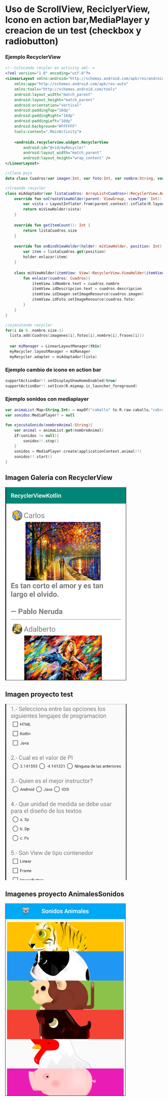 # Uso de ScrollView, ReciclyerView, Icono en action bar,MediaPlayer y creacion de un test (checkbox y radiobutton)

### Ejemplo RecyclerView

```xml
<!--Colocando recyler en activity xml-->
<?xml version="1.0" encoding="utf-8"?>
<LinearLayout xmlns:android="http://schemas.android.com/apk/res/android"
    xmlns:app="http://schemas.android.com/apk/res-auto"
    xmlns:tools="http://schemas.android.com/tools"
    android:layout_width="match_parent"
    android:layout_height="match_parent"
    android:orientation="vertical"
    android:paddingTop="16dp"
    android:paddingRight="16dp"
    android:paddingLeft="16dp"
    android:background="#FFFFFF"
    tools:context=".MainActivity">

    <androidx.recyclerview.widget.RecyclerView
        android:id="@+id/myRecycler"
        android:layout_width="match_parent"
        android:layout_height="wrap_content" />
</LinearLayout>
```

```kotlin
//Clase pojo
data class Cuadros(var imagen:Int, var foto:Int, var nombre:String, var descripcion:String)
```

```kotlin
//Creando recycler
class miAdaptador(var listaCuadros: ArrayList<Cuadros>):RecyclerView.Adapter<miAdaptador.miViewHolder>(){
    override fun onCreateViewHolder(parent: ViewGroup, viewType: Int): miViewHolder {
        var vista = LayoutInflater.from(parent.context).inflate(R.layout.item_list,parent,false)
        return miViewHolder(vista)
    }

    override fun getItemCount(): Int {
        return listaCuadros.size
    }

    override fun onBindViewHolder(holder: miViewHolder, position: Int) {
        var item = listaCuadros.get(position)
        holder.enlazar(item)
    }

    class miViewHolder(itemView: View):RecyclerView.ViewHolder(itemView) {
        fun enlazar(cuadros: Cuadros){
            itemView.idNombre.text = cuadros.nombre
            itemView.idDescripcion.text = cuadros.descripcion
            itemView.idImagen.setImageResource(cuadros.imagen)
            itemView.idFoto.setImageResource(cuadros.foto)
        }
    }
}
```

```kotlin
//ejecutando recycler
for(i in 0..nombre.size-1)
  lista.add(Cuadros(imagenes[i],fotos[i],nombre[i],frases[i]))

  var miManager = LinearLayoutManager(this)
  myRecycler.layoutManager = miManager
  myRecycler.adapter = miAdaptador(lista)
```

### Ejemplo cambio de icono en action bar
```kotlin
supportActionBar!!.setDisplayShowHomeEnabled(true)
supportActionBar!!.setIcon(R.mipmap.ic_launcher_foreground)
```

### Ejemplo sonidos con mediaplayer
```kotlin
var animaList:Map<String,Int> = mapOf("caballo" to R.raw.caballo,"cabra" to R.raw.cabra,"cerdo" to R.raw.cerdo,"gallo" to R.raw.gallo,"mono" to R.raw.mono,"perro" to R.raw.perro, "serpiente" to R.raw.serpiente,"tigre" to R.raw.tigre)
var sonidos:MediaPlayer? = null
```
```kotlin
fun ejecutaSonido(nombreAnimal:String){
    var animal = animaList.get(nombreAnimal)
    if(sonidos != null){
        sonidos!!.stop()
    }
    sonidos = MediaPlayer.create(applicationContext,animal!!)
    sonidos!!.start()
}
```

## Imagen Galeria con RecyclerView
![recycler](recycler.png)

## Imagen proyecto test
![test](test.png)

## Imagenes proyecto AnimalesSonidos
![animales](animales.png)
